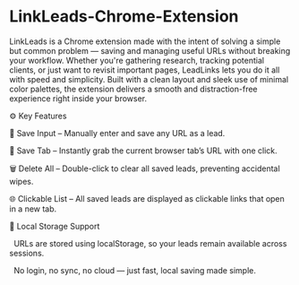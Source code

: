 # LinkLeads-Chrome-Extension

LinkLeads is a Chrome extension made with the intent of solving a simple but common problem — saving and managing useful URLs without breaking your workflow. Whether you're gathering research, tracking potential clients, or just want to revisit important pages, LeadLinks lets you do it all with speed and simplicity. Built with a clean layout and sleek use of minimal color palettes, the extension delivers a smooth and distraction-free experience right inside your browser.

⚙️ Key Features



🔘 Save Input – Manually enter and save any URL as a lead.

🔘 Save Tab – Instantly grab the current browser tab’s URL with one click.

🗑️ Delete All – Double-click to clear all saved leads, preventing accidental wipes.

🌐 Clickable List – All saved leads are displayed as clickable links that open in a new tab.

💾 Local Storage Support



&nbsp;   URLs are stored using localStorage, so your leads remain available across sessions.



&nbsp;   No login, no sync, no cloud — just fast, local saving made simple.

